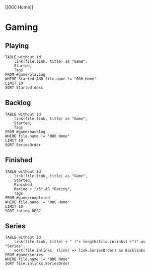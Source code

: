 [[000 Home]]

# Gaming
## Playing
```dataview
TABLE without id
    link(file.link, title) as "Game",
	Started,
	Tags
FROM #game/playing
WHERE Started AND file.name != "000 Home"
LIMIT 10
SORT Started desc
```

## Backlog
```dataview
TABLE without id
    link(file.link, title) as "Game",
	Started,
	Tags
FROM #game/backlog
WHERE file.name != "000 Home"
LIMIT 10
SORT SeriesOrder
```

## Finished
```dataview
TABLE without id
    link(file.link, title) as "Game",
	Started,
	Finished,
	Rating + "/5" AS "Rating",
	Tags
FROM #game/completed
WHERE file.name != "000 Home"
LIMIT 10
SORT rating DESC
```

## Series
```dataview
TABLE without id
    link(file.link, title) + " ("+ length(file.inlinks) +")" as "Series",
	sort(file.inlinks, (link) => link.SeriesOrder) as Backlinks
FROM #game/series
WHERE file.name != "000 Home"
SORT file.inlinks.SeriesOrder
```